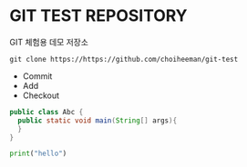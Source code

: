 # GIT TEST REPOSITORY

GIT 체험용 데모 저장소

`git clone https://https://github.com/choiheeman/git-test`

- Commit
- Add
- Checkout

```java
public class Abc {
  public static void main(String[] args){
  }
}
```

```python
print("hello")
````
